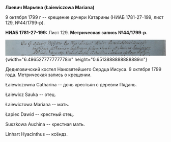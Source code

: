 **Лаевич Марьяна (Łaiewiczowa Mariana)**

9 октября 1799 г -- крещение дочери Катарины (НИАБ 1781-27-199, лист
129, №44/1799-р).

**НИАБ 1781-27-199:** Лист 129. **Метрическая запись №44/1799-р.**

![](./media/b0a4929c864436e302fa8d35aea6eacf75906c5c.png){width="6.496527777777778in"
height="0.6513888888888889in"}

Дедиловичский костел Наисвятейшего Сердца Иисуса. 9 октября 1799 года.
Метрическая запись о крещении.

Łaiewiczowna Catharina -- дочь крестьян с деревни Пядань.

Łaiewicz Sauka -- отец.

Łaiewiczowa Mariana -- мать.

Łapiec Dawid -- крестный отец.

Suszkowa Auchina -- крестная мать.

Linhart Hyacinthus -- ксёндз.
